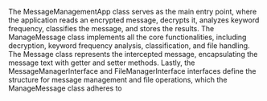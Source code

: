 The MessageManagementApp class serves as the main entry point, where the application reads an encrypted message, decrypts it, analyzes keyword frequency, classifies the message, and stores the results. The ManageMessage class implements all the core functionalities, including decryption, keyword frequency analysis, classification, and file handling. The Message class represents the intercepted message, encapsulating the message text with getter and setter methods. Lastly, the MessageManagerInterface and FileManagerInterface interfaces define the structure for message management and file operations, which the ManageMessage class adheres to
